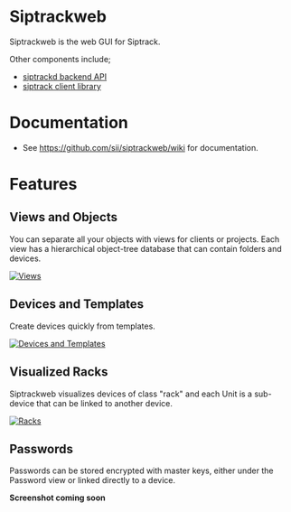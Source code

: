 # Siptrackweb

Siptrackweb is the web GUI for Siptrack. 

Other components include;

* [siptrackd backend API](https://github.com/sii/siptrackd)
* [siptrack client library](https://github.com/sii/siptrack)

# Documentation

* See https://github.com/sii/siptrackweb/wiki for documentation.

# Features

## Views and Objects

You can separate all your objects with views for clients or projects. Each view has a hierarchical object-tree database that can contain folders and devices.

[![Views](https://i.imgur.com/j3dyF5S.gif)](https://i.imgur.com/j3dyF5S.gif)

## Devices and Templates

Create devices quickly from templates.

[![Devices and Templates](https://i.imgur.com/6qUB2mz.gif)](https://i.imgur.com/6qUB2mz.gif)

## Visualized Racks

Siptrackweb visualizes devices of class "rack" and each Unit is a sub-device that can be linked to another device.

[![Racks](https://i.imgur.com/MUigmP9.gifv)](https://i.imgur.com/MUigmP9.gifv)

## Passwords

Passwords can be stored encrypted with master keys, either under the Password view or linked directly to a device.

**Screenshot coming soon**